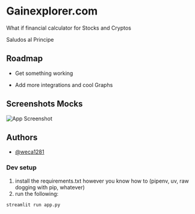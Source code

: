 # Gainexplorer.com
What if financial calculator for Stocks and Cryptos

Saludos al Principe

## Roadmap

- Get something working

- Add more integrations and cool Graphs

## Screenshots Mocks

![App Screenshot](https://via.placeholder.com/468x300?text=App+Screenshot+Here)

## Authors

- [@weca1281](https://www.github.com/weca1281)


### Dev setup

1. install the requirements.txt however you know how to (pipenv, uv, raw dogging with pip, whatever)
1. run the following:

```bash
streamlit run app.py
```